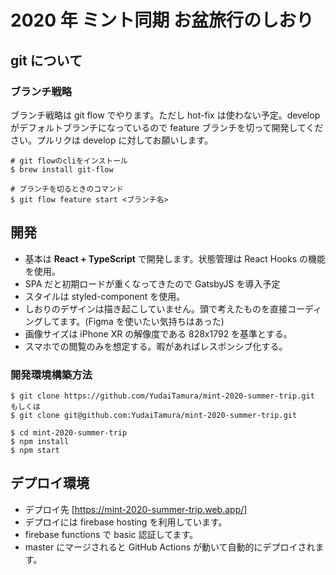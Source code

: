 # 2020 年 ミント同期 お盆旅行のしおり

## git について

### ブランチ戦略

ブランチ戦略は git flow でやります。ただし hot-fix は使わない予定。develop がデフォルトブランチになっているので feature ブランチを切って開発してください。プルリクは develop に対してお願いします。

```
# git flowのcliをインストール
$ brew install git-flow

# ブランチを切るときのコマンド
$ git flow feature start <ブランチ名>
```

## 開発

- 基本は **React + TypeScript** で開発します。状態管理は React Hooks の機能を使用。
- SPA だと初期ロードが重くなってきたので GatsbyJS を導入予定
- スタイルは styled-component を使用。
- しおりのデザインは描き起こしていません。頭で考えたものを直接コーディングしてます。(Figma を使いたい気持ちはあった)
- 画像サイズは iPhone XR の解像度である 828x1792 を基準とする。
- スマホでの閲覧のみを想定する。暇があればレスポンシブ化する。

### 開発環境構築方法

```
$ git clone https://github.com/YudaiTamura/mint-2020-summer-trip.git
もしくは
$ git clone git@github.com:YudaiTamura/mint-2020-summer-trip.git

$ cd mint-2020-summer-trip
$ npm install
$ npm start
```

## デプロイ環境

- デプロイ先 [https://mint-2020-summer-trip.web.app/]
- デプロイには firebase hosting を利用しています。
- firebase functions で basic 認証してます。
- master にマージされると GitHub Actions が動いて自動的にデプロイされます。
